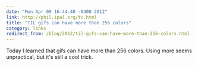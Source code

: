 ```yaml
---
date: "Mon Apr 09 16:44:40 -0400 2012"
link: http://phil.ipal.org/tc.html
title: "TIL gifs can have more than 256 colors"
category: links
redirect_from: /blog/2012/til-gifs-can-have-more-than-256-colors.html
---
```


Today I learned that gifs can have more than 256 colors. Using more seems
unpractical, but it's still a cool trick.
